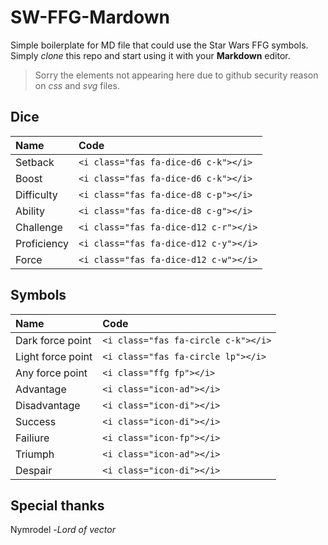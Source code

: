 <link rel="stylesheet" type="text/css" href="./icons/css/icons.min.css"/>

# SW-FFG-Mardown
Simple boilerplate for MD file that could use the Star Wars FFG symbols.   
Simply _clone_ this repo and start using it with your __Markdown__ editor.
> Sorry the elements not appearing here due to github security reason on _css_ and _svg_ files.

## Dice

| Name | Code |
|:-----|:---|
| Setback | `<i class="fas fa-dice-d6 c-k"></i>` |
| Boost | `<i class="fas fa-dice-d6 c-k"></i>` |
| Difficulty | `<i class="fas fa-dice-d8 c-p"></i>` |
| Ability | `<i class="fas fa-dice-d8 c-g"></i>` |
| Challenge | `<i class="fas fa-dice-d12 c-r"></i>` |
| Proficiency | `<i class="fas fa-dice-d12 c-y"></i>` |
| Force | `<i class="fas fa-dice-d12 c-w"></i>` |


## Symbols

| Name | Code |
|:-----|:---|
| Dark force point | `<i class="fas fa-circle c-k"></i>` |
| Light force point | `<i class="fas fa-circle lp"></i>` |
| Any force point | `<i class="ffg fp"></i>` |
| Advantage | `<i class="icon-ad"></i>` |
| Disadvantage | `<i class="icon-di"></i>` |
| Success | `<i class="icon-di"></i>` |
| Failiure | `<i class="icon-fp"></i>` |
| Triumph | `<i class="icon-ad"></i>` |
| Despair | `<i class="icon-di"></i>` |

## Special thanks
Nymrodel -_Lord of vector_
